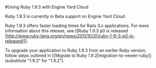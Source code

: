 #Using Ruby 1.9.3 with Engine Yard Cloud

Ruby 1.9.3 is currently in Beta support on Engine Yard Cloud. 

Ruby 1.9.3 offers faster loading times for Rails 3.x applications. For more information about this release, see [[Ruby 1.9.3 p0 is released  |http://www.ruby-lang.org/en/news/2011/10/31/ruby-1-9-3-p0-is-released/]].

To upgrade your application to Ruby 1.9.3 from an earlier Ruby version, follow steps outlined in [[Migrate to Ruby 1.9.2|migration-to-newer-ruby]]  (substitute "1.9.3" for "1.9.2").

